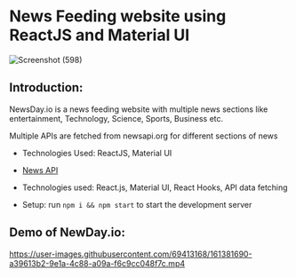 # News Feeding website using ReactJS and Material UI

![Screenshot (598)](https://user-images.githubusercontent.com/69413168/161381874-26eb58b0-42e8-46c4-9af6-c3b7c8061dc8.png)

## Introduction: 

NewsDay.io is a news feeding website with
multiple news sections like entertainment,
Technology, Science, Sports, Business etc.

Multiple APIs are fetched from newsapi.org
for different sections of news

- Technologies Used: ReactJS, Material UI
- [News API](https://newsapi.org/)


- Technologies used: React.js, Material UI, React Hooks, API data fetching

- Setup: run ```npm i && npm start``` to start the development server




## Demo of NewDay.io:

https://user-images.githubusercontent.com/69413168/161381690-a39613b2-9e1a-4c88-a09a-f6c9cc048f7c.mp4

